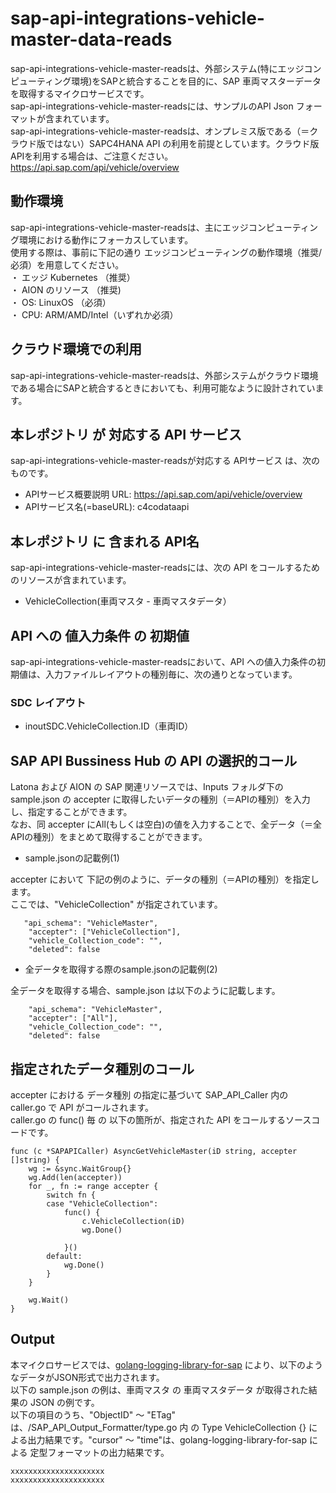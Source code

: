 # sap-api-integrations-vehicle-master-data-reads 
sap-api-integrations-vehicle-master-readsは、外部システム(特にエッジコンピューティング環境)をSAPと統合することを目的に、SAP 車両マスターデータを取得するマイクロサービスです。  
sap-api-integrations-vehicle-master-readsには、サンプルのAPI Json フォーマットが含まれています。  
sap-api-integrations-vehicle-master-readsは、オンプレミス版である（＝クラウド版ではない）SAPC4HANA API の利用を前提としています。クラウド版APIを利用する場合は、ご注意ください。  
https://api.sap.com/api/vehicle/overview  

## 動作環境
sap-api-integrations-vehicle-master-readsは、主にエッジコンピューティング環境における動作にフォーカスしています。   
使用する際は、事前に下記の通り エッジコンピューティングの動作環境（推奨/必須）を用意してください。   
・ エッジ Kubernetes （推奨）    
・ AION のリソース （推奨)    
・ OS: LinuxOS （必須）    
・ CPU: ARM/AMD/Intel（いずれか必須）   

## クラウド環境での利用  
sap-api-integrations-vehicle-master-readsは、外部システムがクラウド環境である場合にSAPと統合するときにおいても、利用可能なように設計されています。  

## 本レポジトリ が 対応する API サービス
sap-api-integrations-vehicle-master-readsが対応する APIサービス は、次のものです。

* APIサービス概要説明 URL: https://api.sap.com/api/vehicle/overview   
* APIサービス名(=baseURL): c4codataapi

## 本レポジトリ に 含まれる API名
sap-api-integrations-vehicle-master-readsには、次の API をコールするためのリソースが含まれています。  

* VehicleCollection(車両マスタ - 車両マスタデータ）

## API への 値入力条件 の 初期値
sap-api-integrations-vehicle-master-readsにおいて、API への値入力条件の初期値は、入力ファイルレイアウトの種別毎に、次の通りとなっています。  

### SDC レイアウト

* inoutSDC.VehicleCollection.ID（車両ID）  


## SAP API Bussiness Hub の API の選択的コール

Latona および AION の SAP 関連リソースでは、Inputs フォルダ下の sample.json の accepter に取得したいデータの種別（＝APIの種別）を入力し、指定することができます。  
なお、同 accepter にAll(もしくは空白)の値を入力することで、全データ（＝全APIの種別）をまとめて取得することができます。  

* sample.jsonの記載例(1)  

accepter において 下記の例のように、データの種別（＝APIの種別）を指定します。  
ここでは、"VehicleCollection" が指定されています。    
  
```
   "api_schema": "VehicleMaster",
	"accepter": ["VehicleCollection"],
	"vehicle_Collection_code": "",
	"deleted": false
```
  
* 全データを取得する際のsample.jsonの記載例(2)  

全データを取得する場合、sample.json は以下のように記載します。  

```
	"api_schema": "VehicleMaster",
	"accepter": ["All"],
	"vehicle_Collection_code": "",
	"deleted": false
```

## 指定されたデータ種別のコール

accepter における データ種別 の指定に基づいて SAP_API_Caller 内の caller.go で API がコールされます。  
caller.go の func() 毎 の 以下の箇所が、指定された API をコールするソースコードです。  

```
func (c *SAPAPICaller) AsyncGetVehicleMaster(iD string, accepter []string) {
	wg := &sync.WaitGroup{}
	wg.Add(len(accepter))
	for _, fn := range accepter {
		switch fn {
		case "VehicleCollection":
			func() {
				c.VehicleCollection(iD)
				wg.Done()

			}()
		default:
			wg.Done()
		}
	}

	wg.Wait()
}
```

## Output  
本マイクロサービスでは、[golang-logging-library-for-sap](https://github.com/latonaio/golang-logging-library-for-sap) により、以下のようなデータがJSON形式で出力されます。  
以下の sample.json の例は、車両マスタ  の 車両マスタデータ が取得された結果の JSON の例です。  
以下の項目のうち、"ObjectID" ～ "ETag" は、/SAP_API_Output_Formatter/type.go 内 の Type VehicleCollection {} による出力結果です。"cursor" ～ "time"は、golang-logging-library-for-sap による 定型フォーマットの出力結果です。  

```
xxxxxxxxxxxxxxxxxxxxx
xxxxxxxxxxxxxxxxxxxxx

```